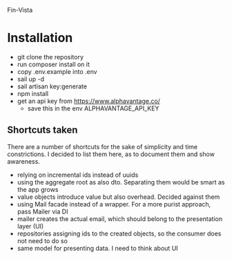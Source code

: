 Fin-Vista

# Installation
- git clone the repository
- run composer install on it
- copy .env.example into .env
- sail up -d
- sail artisan key:generate
- npm install
- get an api key from https://www.alphavantage.co/
  - save this in the env ALPHAVANTAGE_API_KEY

## Shortcuts taken
There are a number of shortcuts for the sake of simplicity and time constrictions.
I decided to list them here, as to document them and show awareness.
- relying on incremental ids instead of uuids
- using the aggregate root as also dto. Separating them would be smart as the app grows 
- value objects introduce value but also overhead. Decided against them
- using Mail facade instead of a wrapper. For a more purist approach, pass Mailer via DI
- mailer creates the actual email, which should belong to the presentation layer (UI)
- repositories assigning ids to the created objects, so the consumer does not need to do so
- same model for presenting data. I need to think about UI
